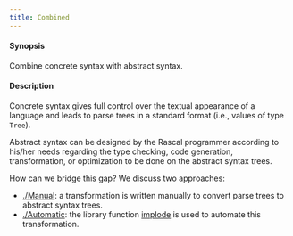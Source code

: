 ```yaml
---
title: Combined
---
```


#### Synopsis

Combine concrete syntax with abstract syntax.

#### Description

Concrete syntax gives full control over the textual appearance of a language and leads to parse trees
in a standard format (i.e., values of type `Tree`).

Abstract syntax can be designed by the Rascal programmer according to his/her needs regarding
the type checking, code generation, transformation, or optimization to be done on the abstract syntax trees.

How can we bridge this gap? We discuss two approaches:

*  [./Manual](../../../../Recipes/Languages/Exp/Combined/Manual/index.md): a transformation is written manually to convert parse trees to abstract syntax trees.
*  [./Automatic](../../../../Recipes/Languages/Exp/Combined/Automatic/index.md): the library function [implode](../../../../Library/ParseTree.md#ParseTree-implode) is used to automate this transformation.



